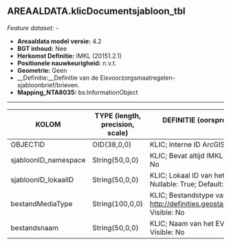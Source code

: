 ## AREAALDATA.klicDocumentsjabloon_tbl

*Feature dataset: -*

* __Areaaldata model versie:__ 4.2
* __BGT inhoud:__ Nee
* __Herkomst Definitie:__ IMKL (20151.2.1)
* __Positionele nauwkeurigheid:__ n.v.t.
* __Geometrie:__ Geen
* __Definitie:__Definitie van de Eisvoorzorgsmaatregelen-sjabloonbrief/brieven.
* __Mapping_NTA8035:__ bs:InformationObject

***

|__KOLOM__                             |__TYPE (length, precision, scale)__          	          |__DEFINITIE__ (oorsprong; beschrijving; keuzelijst; nullable; default; zichtbaar in Areaalviewer)|
|------                              |----                    |-----    |
|OBJECTID                            |OID(38,0,0)             |KLIC; Interne ID ArcGIS; ; Nullable: False; Default: None; Visible: No|
|sjabloonID_namespace                |String(50,0,0)          |KLIC; Bevat altijd IMKL-namespace 'nl.imkl'; ; Nullable: True; Default: nl.imkl; Visible: No|
|sjabloonID_lokaalID                 |String(50,0,0)          |KLIC; Lokaal ID van het EV-sjabloon. Altijd in de vorm Bronhoudercode.uniekID; ; Nullable: True; Default: None; Visible: No|
|bestandMediaType                    |String(100,0,0)         |KLIC; Bestandstype van het EV-sjabloon; ; Nullable: True; Default: http://definities.geostandaarden.nl/imkl2015/id/waarde/BestandMediaTypeValue/PDF; Visible: No|
|bestandsnaam                        |String(50,0,0)          |KLIC; Naam van het EV-sjabloon. Dient uniek te zijn; ; Nullable: True; Default: None; Visible: No|